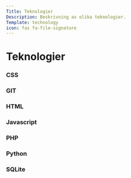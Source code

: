 ```yaml
---
Title: Teknologier
Description: Beskrivning av olika teknologier.
Template: technology
icon: fas fa-file-signature
---
```


Teknologier
==========================


<div class="tech-box" href="_blank">
<h3>CSS</h3>
</div>

<div class="tech-box">
<h3>GIT</h3>
</div>

<div class="tech-box">
<h3>HTML</h3>
</div>

<div class="tech-box">
<h3>Javascript</h3>
</div>

<div class="tech-box">
<h3>PHP</h3>
</div>

<div class="tech-box">
<h3>Python</h3>
</div>

<div class="tech-box">
<h3>SQLite</h3>
</div>

